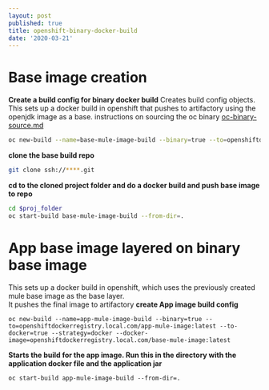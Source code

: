 ```yaml
---
layout: post
published: true
title: openshift-binary-docker-build
date: '2020-03-21'
---
```

Base image creation
====================
**Create a build config for  binary docker build**
Creates build config objects. This sets up a docker build in openshift that pushes to artifactory using the openjdk image as a base.
instructions on sourcing the oc binary [oc-binary-source.md](oc-binary-source.md) 
```bash
oc new-build --name=base-mule-image-build --binary=true --to=openshiftdockerregistry.local.com/base-mule-image:latest --to-docker=true --strategy=docker --image-stream=bac/openjdk18:latest
```
**clone the base build repo**
```bash
git clone ssh://****.git
```
**cd to the cloned project folder and do a docker build and push base image to repo**
```bash
cd $proj_folder
oc start-build base-mule-image-build --from-dir=.
```

App base image layered on binary base image
====================
This sets up a docker build in openshift, which uses the previously created mule base image as the base layer.  
It pushes the final image to artifactory
**create App image build config**
```
oc new-build --name=app-mule-image-build --binary=true --to=openshiftdockerregistry.local.com/app-mule-image:latest --to-docker=true --strategy=docker --docker-image=openshiftdockerregistry.local.com/base-mule-image:latest
```
**Starts the build for the app image.  Run this in the directory with the application docker file and the application jar**
```
oc start-build app-mule-image-build --from-dir=.
```  
